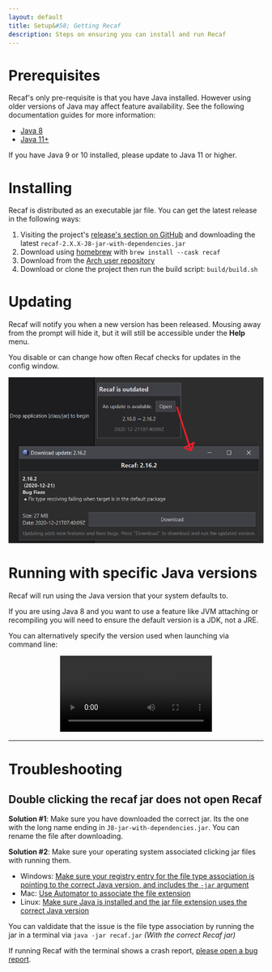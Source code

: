 ```yaml
---
layout: default
title: Setup&#58; Getting Recaf
description: Steps on ensuring you can install and run Recaf
---
```

# Prerequisites

Recaf's only pre-requisite is that you have Java installed. However using older versions of Java may affect feature availability. See the following documentation guides for more information:


- [Java 8](setup-java8.md)
- [Java 11+](setup-java8.md)

If you have Java 9 or 10 installed, please update to Java 11 or higher.

# Installing

Recaf is distributed as an executable jar file. You can get the latest release in the following ways:

1. Visiting the project's [release's section on GitHub](https://github.com/Col-E/Recaf/releases) and downloading the latest `recaf-2.X.X-J8-jar-with-dependencies.jar`
2. Download using [homebrew](https://formulae.brew.sh/cask/recaf) with `brew install --cask recaf`
3. Download from the [Arch user repository](https://aur.archlinux.org/packages/recaf/)
4. Download or clone the project then run the build script: `build/build.sh`

# Updating

Recaf will notify you when a new version has been released. Mousing away from the prompt will hide it, but it will still be accessible under the **Help** menu.

You disable or can change how often Recaf checks for updates in the config window.

![prompt example](img/update-prompt.png?style=center)

# Running with specific Java versions

Recaf will run using the Java version that your system defaults to.  

If you are using Java 8 and you want to use a feature like JVM attaching or recompiling you will need to ensure the default version is a JDK, not a JRE.

You can alternatively specify the version used when launching via command line:

<center><video controls><source src="img/run-version.mp4" type="video/mp4"></video></center> 

----------------------------------

# Troubleshooting

## Double clicking the recaf jar does not open Recaf

**Solution #1**: Make sure you have downloaded the correct jar. Its the one with the long name ending in `J8-jar-with-dependencies.jar`. You can rename the file after downloading.

**Solution #2**: Make sure your operating system associated clicking jar files with running them.
 - Windows: [Make sure your registry entry for the file type association is pointing to the correct Java version, and includes the `-jar` argument](https://superuser.com/questions/1194758/unable-to-run-jar-files-by-double-clicking-them-on-windows-7)
 - Mac: [Use Automator to associate the file extension](https://github.com/AdoptOpenJDK/openjdk-installer/issues/93#issuecomment-633135558)
 - Linux: [Make sure Java is installed and the jar file extension uses the correct Java version](https://askubuntu.com/questions/192914/how-run-a-jar-file-with-a-double-click)
 
 You can valdidate that the issue is the file type association by running the jar in a terminal via `java -jar recaf.jar` _(With the correct Recaf jar)_
 
 If running Recaf with the terminal shows a crash report, [please open a bug report](https://github.com/Col-E/Recaf/issues/new?template=bug_report.md).